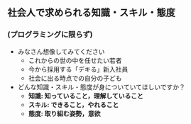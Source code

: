 ## 社会人で求められる知識・スキル・態度
### (プログラミングに限らず)

* みなさん想像してみてください
  * これからの世の中を任せたい若者
  * 今から採用する「デキる」新入社員
  * 社会に出る時点での自分の子ども
* どんな知識・スキル・態度が身についていてほしいですか？
  * **知識: 知っていること，理解していること**
  * **スキル: できること，やれること**
  * **態度: 取り組む姿勢，意欲**
